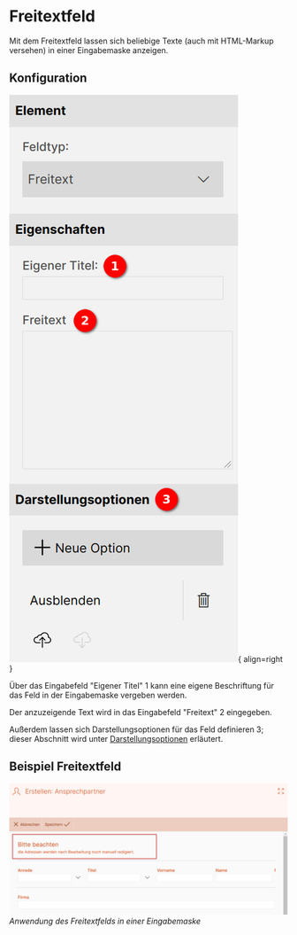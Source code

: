 # Freitextfeld

Mit dem Freitextfeld lassen sich beliebige Texte (auch mit HTML-Markup versehen) in einer Eingabemaske anzeigen.

## Konfiguration

![Freitextfeld Übersicht](./freitextfeld_uebersicht.png#smartphone){ align=right }

Über das Eingabefeld "Eigener Titel" <span class="number">1</span> kann eine eigene Beschriftung für das Feld in der Eingabemaske vergeben werden.

Der anzuzeigende Text wird in das Eingabefeld "Freitext" <span class="number">2</span> eingegeben.

Außerdem lassen sich Darstellungsoptionen für das Feld definieren <span class="number">3</span>; dieser Abschnitt wird unter [Darstellungsoptionen](../../../../darstellungsoptionen/index.md) erläutert.

<div class="clear"></div>

## Beispiel Freitextfeld

![Freitextfeld Beispiel](freitextfeld_bsp.png)
_Anwendung des Freitextfelds in einer Eingabemaske_
